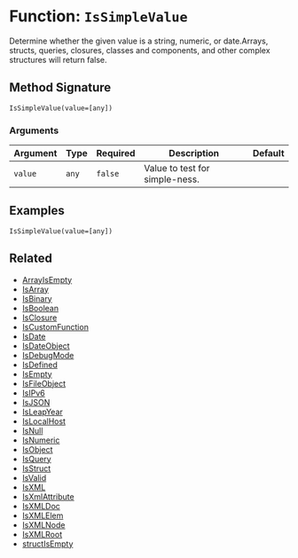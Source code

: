[comment]: # (Note: This documentation is generated dynamically in the build process.  To modify the contents, change the javadoc on the _invoke method of the BIF class)

# Function: `IsSimpleValue`

Determine whether the given value is a string, numeric, or date.Arrays, structs, queries, closures, classes and components, and other complex
 structures will return false.

## Method Signature
```
IsSimpleValue(value=[any])
```
### Arguments

| Argument | Type | Required | Description | Default |
|----------|------|----------|-------------|---------|
| `value` | `any` | `false` | Value to test for simple-ness. |  |

## Examples

```
IsSimpleValue(value=[any])
```

## Related
  * [ArrayIsEmpty](./ArrayIsEmpty.md)
  * [IsArray](./IsArray.md)
  * [IsBinary](./IsBinary.md)
  * [IsBoolean](./IsBoolean.md)
  * [IsClosure](./IsClosure.md)
  * [IsCustomFunction](./IsCustomFunction.md)
  * [IsDate](./IsDate.md)
  * [IsDateObject](./IsDateObject.md)
  * [IsDebugMode](./IsDebugMode.md)
  * [IsDefined](./IsDefined.md)
  * [IsEmpty](./IsEmpty.md)
  * [IsFileObject](./IsFileObject.md)
  * [IsIPv6](./IsIPv6.md)
  * [IsJSON](./IsJSON.md)
  * [IsLeapYear](./IsLeapYear.md)
  * [IsLocalHost](./IsLocalHost.md)
  * [IsNull](./IsNull.md)
  * [IsNumeric](./IsNumeric.md)
  * [IsObject](./IsObject.md)
  * [IsQuery](./IsQuery.md)
  * [IsStruct](./IsStruct.md)
  * [IsValid](./IsValid.md)
  * [IsXML](./IsXML.md)
  * [IsXmlAttribute](./IsXmlAttribute.md)
  * [IsXMLDoc](./IsXMLDoc.md)
  * [IsXMLElem](./IsXMLElem.md)
  * [IsXMLNode](./IsXMLNode.md)
  * [IsXMLRoot](./IsXMLRoot.md)
  * [structIsEmpty](./structIsEmpty.md)
